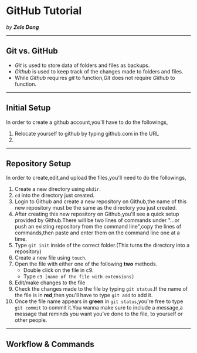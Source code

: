 # GitHub Tutorial

_by **Zele Dong**_

---
## Git vs. GitHub
* _Git_ is used to store data of folders and files as backups.
* _Github_ is used to keep track of the changes made to folders and files.
* While _Github_ requires _git_ to function,_Git_ does not require _Github_ to function.  
 

---
## Initial Setup
In order to create a github account,you'll have to do the followings,
1. Relocate yourself to github by typing github.com in the URL
2. 


---
## Repository Setup
In order to create,edit,and upload the files,you'll need to do the followings,
1.  Create a new directory using `mkdir`.
2.  `cd` into the directory just created.
3.  Login to Github and create a new repository on Github,the name of this new repository must be the same as the directory you just created.
4.  After creating this new repository on Github,you'll see a quick setup provided by Github.There will be two lines of commands under "…or push an existing repository from the command line",copy the lines of commands,then paste and enter them on the command line one at a time.
5.  Type `git init` inside of the correct folder.(This turns the directory into a repository)
6.  Create a new file using `touch`.
7.  Open the file with either one of the following **two** methods.
    * Double click on the file in c9.
    * Type `c9 [name of the file with extensions]` 
8. Edit/make changes to the file 
9. Check the changes made to the file by typing `git status`.If the name of the file is in **red**,then you'll have to type `git add` to add it.
10. Once the file name appears in **green** in `git status`,you're free to type `git commit` to commit it.You wanna make sure to include a message,a message that reminds you want you've done to the file, to yourself or other people.

---
## Workflow & Commands

